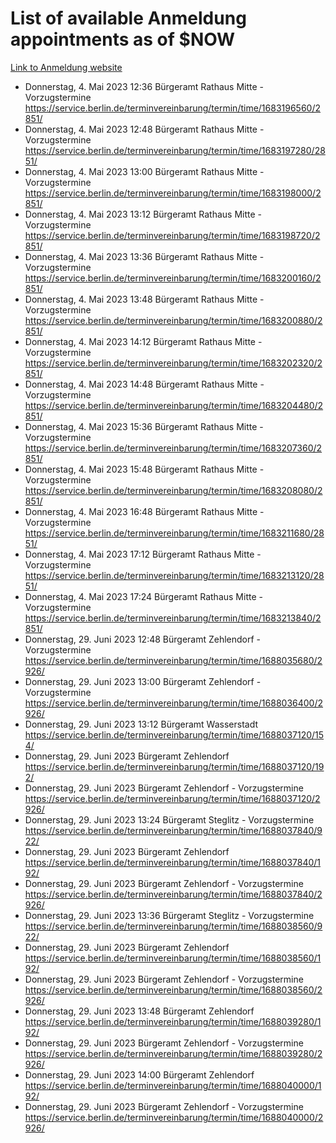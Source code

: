 # List of available Anmeldung appointments as of $NOW
[Link to Anmeldung website](https://service.berlin.de/terminvereinbarung/termin/tag.php?termin=1&anliegen[]=120686&dienstleisterlist=122210,122217,327316,122219,327312,122227,327314,122231,327346,122243,327348,122254,122252,329742,122260,329745,122262,329748,122271,327278,122273,327274,122277,327276,330436,122280,327294,122282,327290,122284,327292,122291,327270,122285,327266,122286,327264,122296,327268,150230,329760,122297,327286,122294,327284,122312,329763,122314,329775,122304,327330,122311,327334,122309,327332,317869,122281,327352,122279,329772,122283,122276,327324,122274,327326,122267,329766,122246,327318,122251,327320,122257,327322,122208,327298,122226,327300&herkunft=http%3A%2F%2Fservice.berlin.de%2Fdienstleistung%2F120686%2F)
- Donnerstag, 4. Mai 2023 12:36 Bürgeramt Rathaus Mitte - Vorzugstermine https://service.berlin.de/terminvereinbarung/termin/time/1683196560/2851/
- Donnerstag, 4. Mai 2023 12:48 Bürgeramt Rathaus Mitte - Vorzugstermine https://service.berlin.de/terminvereinbarung/termin/time/1683197280/2851/
- Donnerstag, 4. Mai 2023 13:00 Bürgeramt Rathaus Mitte - Vorzugstermine https://service.berlin.de/terminvereinbarung/termin/time/1683198000/2851/
- Donnerstag, 4. Mai 2023 13:12 Bürgeramt Rathaus Mitte - Vorzugstermine https://service.berlin.de/terminvereinbarung/termin/time/1683198720/2851/
- Donnerstag, 4. Mai 2023 13:36 Bürgeramt Rathaus Mitte - Vorzugstermine https://service.berlin.de/terminvereinbarung/termin/time/1683200160/2851/
- Donnerstag, 4. Mai 2023 13:48 Bürgeramt Rathaus Mitte - Vorzugstermine https://service.berlin.de/terminvereinbarung/termin/time/1683200880/2851/
- Donnerstag, 4. Mai 2023 14:12 Bürgeramt Rathaus Mitte - Vorzugstermine https://service.berlin.de/terminvereinbarung/termin/time/1683202320/2851/
- Donnerstag, 4. Mai 2023 14:48 Bürgeramt Rathaus Mitte - Vorzugstermine https://service.berlin.de/terminvereinbarung/termin/time/1683204480/2851/
- Donnerstag, 4. Mai 2023 15:36 Bürgeramt Rathaus Mitte - Vorzugstermine https://service.berlin.de/terminvereinbarung/termin/time/1683207360/2851/
- Donnerstag, 4. Mai 2023 15:48 Bürgeramt Rathaus Mitte - Vorzugstermine https://service.berlin.de/terminvereinbarung/termin/time/1683208080/2851/
- Donnerstag, 4. Mai 2023 16:48 Bürgeramt Rathaus Mitte - Vorzugstermine https://service.berlin.de/terminvereinbarung/termin/time/1683211680/2851/
- Donnerstag, 4. Mai 2023 17:12 Bürgeramt Rathaus Mitte - Vorzugstermine https://service.berlin.de/terminvereinbarung/termin/time/1683213120/2851/
- Donnerstag, 4. Mai 2023 17:24 Bürgeramt Rathaus Mitte - Vorzugstermine https://service.berlin.de/terminvereinbarung/termin/time/1683213840/2851/
- Donnerstag, 29. Juni 2023 12:48 Bürgeramt Zehlendorf - Vorzugstermine https://service.berlin.de/terminvereinbarung/termin/time/1688035680/2926/
- Donnerstag, 29. Juni 2023 13:00 Bürgeramt Zehlendorf - Vorzugstermine https://service.berlin.de/terminvereinbarung/termin/time/1688036400/2926/
- Donnerstag, 29. Juni 2023 13:12 Bürgeramt Wasserstadt https://service.berlin.de/terminvereinbarung/termin/time/1688037120/154/
- Donnerstag, 29. Juni 2023  Bürgeramt Zehlendorf https://service.berlin.de/terminvereinbarung/termin/time/1688037120/192/
- Donnerstag, 29. Juni 2023  Bürgeramt Zehlendorf - Vorzugstermine https://service.berlin.de/terminvereinbarung/termin/time/1688037120/2926/
- Donnerstag, 29. Juni 2023 13:24 Bürgeramt Steglitz - Vorzugstermine https://service.berlin.de/terminvereinbarung/termin/time/1688037840/922/
- Donnerstag, 29. Juni 2023  Bürgeramt Zehlendorf https://service.berlin.de/terminvereinbarung/termin/time/1688037840/192/
- Donnerstag, 29. Juni 2023  Bürgeramt Zehlendorf - Vorzugstermine https://service.berlin.de/terminvereinbarung/termin/time/1688037840/2926/
- Donnerstag, 29. Juni 2023 13:36 Bürgeramt Steglitz - Vorzugstermine https://service.berlin.de/terminvereinbarung/termin/time/1688038560/922/
- Donnerstag, 29. Juni 2023  Bürgeramt Zehlendorf https://service.berlin.de/terminvereinbarung/termin/time/1688038560/192/
- Donnerstag, 29. Juni 2023  Bürgeramt Zehlendorf - Vorzugstermine https://service.berlin.de/terminvereinbarung/termin/time/1688038560/2926/
- Donnerstag, 29. Juni 2023 13:48 Bürgeramt Zehlendorf https://service.berlin.de/terminvereinbarung/termin/time/1688039280/192/
- Donnerstag, 29. Juni 2023  Bürgeramt Zehlendorf - Vorzugstermine https://service.berlin.de/terminvereinbarung/termin/time/1688039280/2926/
- Donnerstag, 29. Juni 2023 14:00 Bürgeramt Zehlendorf https://service.berlin.de/terminvereinbarung/termin/time/1688040000/192/
- Donnerstag, 29. Juni 2023  Bürgeramt Zehlendorf - Vorzugstermine https://service.berlin.de/terminvereinbarung/termin/time/1688040000/2926/
